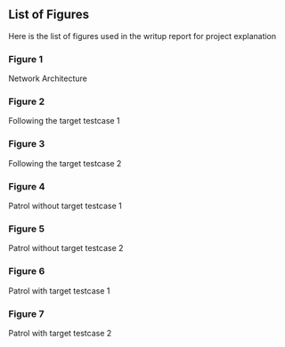 ## List of Figures  
Here is the list of figures used in the writup report for project explanation  
### Figure 1 
Network Architecture 
### Figure 2 
Following the target testcase 1
### Figure 3  
Following the target testcase 2
### Figure 4 
Patrol without target testcase 1
### Figure 5
Patrol without target testcase 2
### Figure 6
Patrol with target testcase 1 
### Figure 7 
Patrol with target testcase 2
